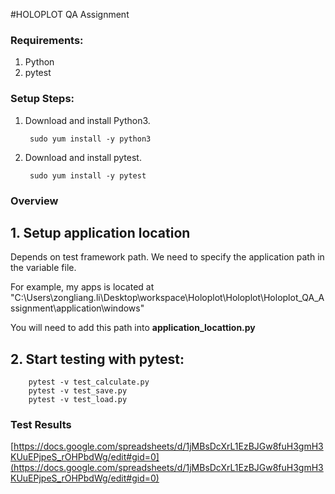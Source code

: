 ﻿#﻿HOLOPLOT QA Assignment### Requirements:1. Python2. pytest### Setup Steps:1. Download and install Python3.        sudo yum install -y python32. Download and install pytest.        sudo yum install -y pytest### Overview ## 1. Setup application locationDepends on test framework path. We need to specify the application path in the variable file. For  example, my apps is located at "C:\Users\zongliang.li\Desktop\workspace\Holoplot\Holoplot\Holoplot_QA_Assignment\application\windows"    You will need to add this path into **application_locattion.py**## 2. Start testing with pytest:        pytest -v test_calculate.py        pytest -v test_save.py        pytest -v test_load.py### Test Results[https://docs.google.com/spreadsheets/d/1jMBsDcXrL1EzBJGw8fuH3gmH3KUuEPjpeS_rOHPbdWg/edit#gid=0](https://docs.google.com/spreadsheets/d/1jMBsDcXrL1EzBJGw8fuH3gmH3KUuEPjpeS_rOHPbdWg/edit#gid=0)    